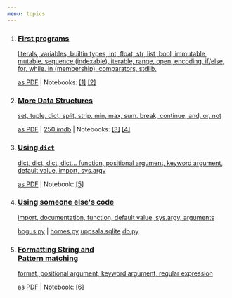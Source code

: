 ```yaml
---
menu: topics
---
```



<ol id="topics">
<li>
<a href="lecture/1">
<h3>First programs</h3>

literals, variables, builtin types, int, float, str, list, bool,
immutable, mutable, sequence (indexable), iterable, range,
open, encoding, if/else, for, while, in (membership), comparators, stdlib.
</a>
<p class="notebook-links">
<a href="lecture/1.pdf" download>as PDF</a> | 
Notebooks: 
<a href="http://nbviewer.jupyter.org/github/NBISweden/PythonCourse/blob/ht17/notebooks/1%20-%20start.ipynb">[1]</a>
<a href="http://nbviewer.jupyter.org/github/NBISweden/PythonCourse/blob/ht17/notebooks/2.ipynb">[2]</a>
</p>
</li>

<li>
<a href="lecture/2">
<h3>More Data Structures</h3>

set, tuple, dict, split, strip, min, max, sum, break, continue, and, or, not
</a>
<p class="notebook-links">
<a href="lecture/2.pdf" download>as PDF</a> | 
<a href="https://github.com/NBISweden/PythonCourse/raw/ht17/imdb/250.imdb">250.imdb</a> | 
Notebooks: 
<a href="http://nbviewer.jupyter.org/github/NBISweden/PythonCourse/blob/ht17/notebooks/3.ipynb">[3]</a>
<a href="http://nbviewer.jupyter.org/github/NBISweden/PythonCourse/blob/ht17/notebooks/4%20-%20dict.ipynb">[4]</a>
</p>
</li>

<li>
<a href="lecture/3">
<h3>Using <code>dict</code></h3>

dict, dict, dict, dict... function, positional argument, keyword argument, default value, import, sys.argv
</a>
<p class="notebook-links">
<a href="lecture/3.pdf" download>as PDF</a> | 
Notebook:
<a href="http://nbviewer.jupyter.org/github/NBISweden/PythonCourse/blob/ht17/notebooks/5%20-%20functions.ipynb">[5]</a>
</p>
</li>

<li>
<a href="lecture/4" class="no-keynote">
<h3>Using someone else's code</h3>

import, documentation, function, default value, sys.argv, arguments
</a>
<p class="notebook-links">
<a href="https://raw.githubusercontent.com/NBISweden/PythonCourse/ht17/assignment/bogus.py">bogus.py</a>
|
<a href="https://raw.githubusercontent.com/NBISweden/PythonCourse/ht17/homes/homes.py">homes.py</a>
<a href="https://github.com/NBISweden/PythonCourse/raw/ht17/homes/uppsala.sqlite">uppsala.sqlite</a>
<a href="https://github.com/NBISweden/PythonCourse/raw/ht17/homes/db.py">db.py</a>
</p>
</li>

<li>
<a href="lecture/5">
<h3>Formatting String and <br>Pattern matching</h3>

format, positional argument, keyword argument, regular expression
</a>
<p class="notebook-links">
<a href="lecture/5.pdf" download>as PDF</a> | 
Notebook: 
<a href="http://nbviewer.jupyter.org/github/NBISweden/PythonCourse/blob/ht17/notebooks/6.ipynb">[6]</a>
</p>
</li>

</ol>
